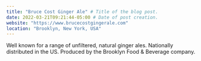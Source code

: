 ```yaml
---
title: "Bruce Cost Ginger Ale" # Title of the blog post.
date: 2022-03-21T09:21:44-05:00 # Date of post creation.
website: "https://www.brucecostgingerale.com"
location: "Brooklyn, New York, USA"
---
```


Well known for a range of unfiltered, natural ginger ales. Nationally distributed in the US. Produced by the Brooklyn Food & Beverage company.
